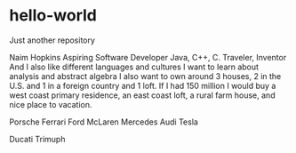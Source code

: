 # hello-world
Just another repository

Naim Hopkins
Aspiring Software Developer
Java, C++, C.
Traveler, Inventor
And I also like different languages and cultures
I want to learn about analysis and abstract algebra
I also want to own around 3 houses, 
2 in the U.S. and 1 in a foreign country and 1 loft.
If I had 150 million I would buy a west coast primary residence, 
an east coast loft, a rural farm house, and nice place to vacation.

Porsche
Ferrari
Ford
McLaren
Mercedes
Audi
Tesla

Ducati
Trimuph